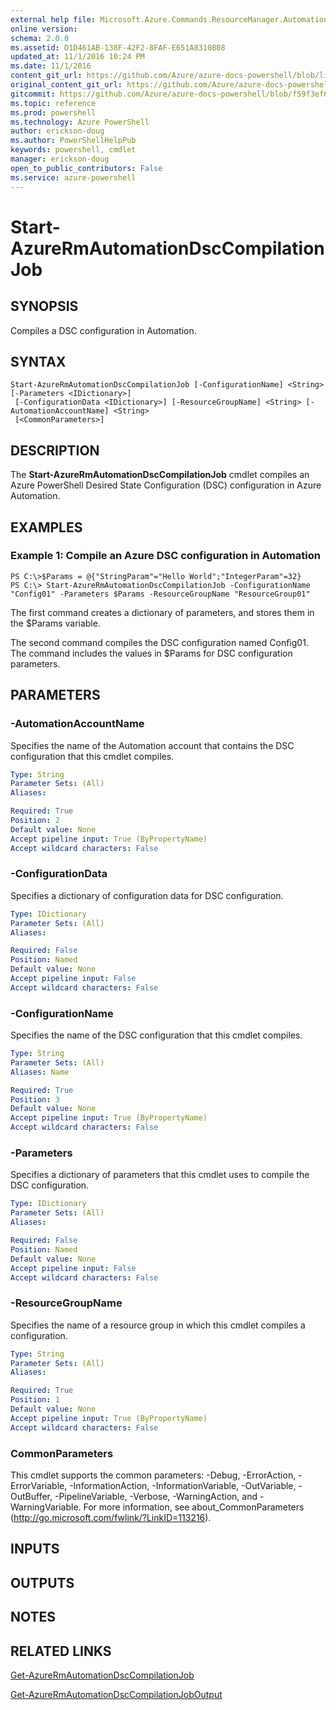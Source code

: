 ```yaml
---
external help file: Microsoft.Azure.Commands.ResourceManager.Automation.dll-Help.xml
online version: 
schema: 2.0.0
ms.assetid: D1D461AB-138F-42F2-8FAF-E651A8310B08
updated_at: 11/1/2016 10:24 PM
ms.date: 11/1/2016
content_git_url: https://github.com/Azure/azure-docs-powershell/blob/live/azureps-cmdlets-docs/ResourceManager/AzureRM.Automation/v1.0.12/Start-AzureRmAutomationDscCompilationJob.md
original_content_git_url: https://github.com/Azure/azure-docs-powershell/blob/live/azureps-cmdlets-docs/ResourceManager/AzureRM.Automation/v1.0.12/Start-AzureRmAutomationDscCompilationJob.md
gitcommit: https://github.com/Azure/azure-docs-powershell/blob/f59f3ef60bc592383812213e69fd77ba950759ed/azureps-cmdlets-docs/ResourceManager/AzureRM.Automation/v1.0.12/Start-AzureRmAutomationDscCompilationJob.md
ms.topic: reference
ms.prod: powershell
ms.technology: Azure PowerShell
author: erickson-doug
ms.author: PowerShellHelpPub
keywords: powershell, cmdlet
manager: erickson-doug
open_to_public_contributors: False
ms.service: azure-powershell
---
```


# Start-AzureRmAutomationDscCompilationJob

## SYNOPSIS
Compiles a DSC configuration in Automation.

## SYNTAX

```
Start-AzureRmAutomationDscCompilationJob [-ConfigurationName] <String> [-Parameters <IDictionary>]
 [-ConfigurationData <IDictionary>] [-ResourceGroupName] <String> [-AutomationAccountName] <String>
 [<CommonParameters>]
```

## DESCRIPTION
The **Start-AzureRmAutomationDscCompilationJob** cmdlet compiles an Azure PowerShell Desired State Configuration (DSC) configuration in Azure Automation.

## EXAMPLES

### Example 1: Compile an Azure DSC configuration in Automation
```
PS C:\>$Params = @{"StringParam"="Hello World";"IntegerParam"=32}
PS C:\> Start-AzureRmAutomationDscCompilationJob -ConfigurationName "Config01" -Parameters $Params -ResourceGroupName "ResourceGroup01"
```

The first command creates a dictionary of parameters, and stores them in the $Params variable.

The second command compiles the DSC configuration named Config01.
The command includes the values in $Params for DSC configuration parameters.

## PARAMETERS

### -AutomationAccountName
Specifies the name of the Automation account that contains the DSC configuration that this cmdlet compiles.

```yaml
Type: String
Parameter Sets: (All)
Aliases:

Required: True
Position: 2
Default value: None
Accept pipeline input: True (ByPropertyName)
Accept wildcard characters: False
```

### -ConfigurationData
Specifies a dictionary of configuration data for DSC configuration.

```yaml
Type: IDictionary
Parameter Sets: (All)
Aliases:

Required: False
Position: Named
Default value: None
Accept pipeline input: False
Accept wildcard characters: False
```

### -ConfigurationName
Specifies the name of the DSC configuration that this cmdlet compiles.

```yaml
Type: String
Parameter Sets: (All)
Aliases: Name

Required: True
Position: 3
Default value: None
Accept pipeline input: True (ByPropertyName)
Accept wildcard characters: False
```

### -Parameters
Specifies a dictionary of parameters that this cmdlet uses to compile the DSC configuration.

```yaml
Type: IDictionary
Parameter Sets: (All)
Aliases:

Required: False
Position: Named
Default value: None
Accept pipeline input: False
Accept wildcard characters: False
```

### -ResourceGroupName
Specifies the name of a resource group in which this cmdlet compiles a configuration.

```yaml
Type: String
Parameter Sets: (All)
Aliases:

Required: True
Position: 1
Default value: None
Accept pipeline input: True (ByPropertyName)
Accept wildcard characters: False
```

### CommonParameters
This cmdlet supports the common parameters: -Debug, -ErrorAction, -ErrorVariable, -InformationAction, -InformationVariable, -OutVariable, -OutBuffer, -PipelineVariable, -Verbose, -WarningAction, and -WarningVariable. For more information, see about_CommonParameters (http://go.microsoft.com/fwlink/?LinkID=113216).

## INPUTS

## OUTPUTS

## NOTES

## RELATED LINKS

[Get-AzureRmAutomationDscCompilationJob](xref:ResourceManager/AzureRM.Automation/v1.0.12/Get-AzureRmAutomationDscCompilationJob.md)

[Get-AzureRmAutomationDscCompilationJobOutput](xref:ResourceManager/AzureRM.Automation/v1.0.12/Get-AzureRmAutomationDscCompilationJobOutput.md)
